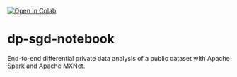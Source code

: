 [![Open In Colab](https://colab.research.google.com/assets/colab-badge.svg)](https://colab.research.google.com/github/alessio-proietti/dp-sgd-notebook/blob/main/2-class-classification.ipynb)

# dp-sgd-notebook
End-to-end differential private data analysis of a public dataset with Apache Spark and Apache MXNet.
